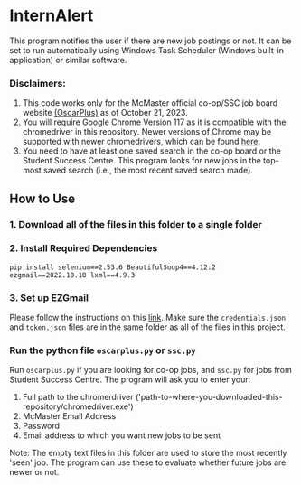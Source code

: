 # InternAlert
This program notifies the user if there are new job postings or not. It can be set to run automatically using Windows Task Scheduler (Windows built-in application) or similar software.

### Disclaimers: 
1. This code works only for the McMaster official co-op/SSC job board website [(OscarPlus)](https://www.oscarplusmcmaster.ca) as of October 21, 2023. 
2. You will require Google Chrome Version 117 as it is compatible with the chromedriver in this repository. Newer versions of Chrome may be supported with newer chromedrivers, which can be found [here](https://chromedriver.chromium.org/downloads/version-selection).
3. You need to have at least one saved search in the co-op board or the Student Success Centre. This program looks for new jobs in the top-most saved search (i.e., the most recent saved search made).

## How to Use

### 1. Download all of the files in this folder to a single folder

### 2. Install Required Dependencies
`pip install selenium==2.53.6 BeautifulSoup4==4.12.2 ezgmail==2022.10.10 lxml==4.9.3`

### 3. Set up EZGmail
Please follow the instructions on this [link](https://pypi.org/project/EZGmail/). Make sure the `credentials.json` and `token.json` files are in the same folder as all of the files in this project.

### Run the python file `oscarplus.py` or `ssc.py`
Run `oscarplus.py` if you are looking for co-op jobs, and `ssc.py` for jobs from Student Success Centre.
The program will ask you to enter your:
1. Full path to the chromerdriver ('path-to-where-you-downloaded-this-repository/chromedriver.exe')
1. McMaster Email Address
2. Password
3. Email address to which you want new jobs to be sent

Note: The empty text files in this folder are used to store the most recently 'seen' job. The program can use these to evaluate whether future jobs are newer or not.

